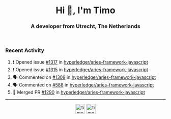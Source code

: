 <h1 align="center">Hi 👋, I'm Timo</h1>
<h3 align="center">A developer from Utrecht, The Netherlands</h3>
<br/>
<!-- https://github.com/rahuldkjain/github-profile-readme-generator --!>

<!--  <p align="left"><img src="https://github-readme-stats.vercel.app/api?username=timoglastra&show_icons=true&count_private=true&" alt="timoglastra" /></p> --!>

<!--
Github language stats
<p align="left"><img src="https://github-readme-stats.vercel.app/api/top-langs/?username=timoglastra&layout=compact" alt="timoglastra" /><p>
-->

<!-- Codestats language stats -->
<!-- <p align="left"><img src="https://codestats-readme.vercel.app/api/top-langs/?username=timoglastra&layout=compact&language_count=12" alt="timoglastra" /><p>    --!>
  
<h3>Recent Activity</h3>

<!--START_SECTION:activity-->
1. ❗️ Opened issue [#1317](https://github.com/hyperledger/aries-framework-javascript/issues/1317) in [hyperledger/aries-framework-javascript](https://github.com/hyperledger/aries-framework-javascript)
2. ❗️ Opened issue [#1315](https://github.com/hyperledger/aries-framework-javascript/issues/1315) in [hyperledger/aries-framework-javascript](https://github.com/hyperledger/aries-framework-javascript)
3. 🗣 Commented on [#1309](https://github.com/hyperledger/aries-framework-javascript/issues/1309) in [hyperledger/aries-framework-javascript](https://github.com/hyperledger/aries-framework-javascript)
4. 🗣 Commented on [#588](https://github.com/hyperledger/aries-framework-javascript/issues/588) in [hyperledger/aries-framework-javascript](https://github.com/hyperledger/aries-framework-javascript)
5. 🎉 Merged PR [#1290](https://github.com/hyperledger/aries-framework-javascript/pull/1290) in [hyperledger/aries-framework-javascript](https://github.com/hyperledger/aries-framework-javascript)
<!--END_SECTION:activity-->

---

<p align="center">
<a href="https://twitter.com/timoglastra" target="blank"><img align="center" src="https://cdn.jsdelivr.net/npm/simple-icons@3.0.1/icons/twitter.svg" alt="timoglastra" height="30" width="30" /></a>
<a href="https://linkedin.com/in/timoglastra" target="blank"><img align="center" src="https://cdn.jsdelivr.net/npm/simple-icons@3.0.1/icons/linkedin.svg" alt="timoglastra" height="30" width="30" /></a>
</p>



